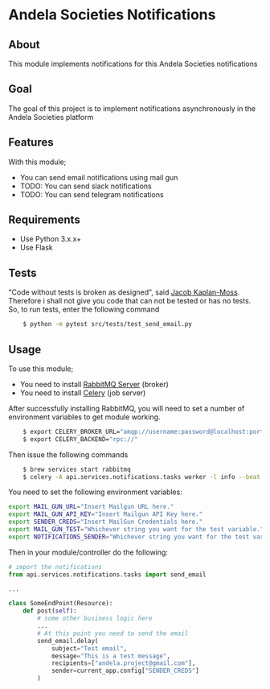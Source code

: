 # Andela Societies Notifications

## About

This module implements notifications for this Andela Societies notifications

## Goal

The goal of this project is to implement notifications asynchronously in the Andela Societies platform

## Features

With this module;

- You can send email notifications using mail gun
- TODO: You can send slack notifications
- TODO: You can send telegram notifications

## Requirements

- Use Python 3.x.x+
- Use Flask

## Tests

"Code without tests is broken as designed", said [Jacob Kaplan-Moss](https://jacobian.org/writing/django-apps-with-buildout/#s-create-a-test-wrapper). Therefore i shall not give you code that
can not be tested or has no tests. So, to run tests, enter the following command

```sh
    $ python -m pytest src/tests/test_send_email.py
```

## Usage

To use this module;

- You need to install [RabbitMQ Server](https://www.rabbitmq.com/install-standalone-mac.html) (broker)
- You need to install [Celery](http://docs.celeryproject.org/en/latest/getting-started/first-steps-with-celery.html) (job server)

After successfully installing RabbitMQ, you will need to set a number of environment variables to get module working.

```bash
    $ export CELERY_BROKER_URL="amqp://username:password@localhost:port_number//"
    $ export CELERY_BACKEND="rpc://"
```

Then issue the following commands

```sh
    $ brew services start rabbitmq
    $ celery -A api.services.notifications.tasks worker -l info --beat
```

You need to set the following environment variables:

```bash
export MAIL_GUN_URL="Insert Mailgun URL here."
export MAIL_GUN_API_KEY="Insert Mailgun API Key here."
export SENDER_CREDS="Insert MailGun Credentials here."
export MAIL_GUN_TEST="Whichever string you want for the test variable."
export NOTIFICATIONS_SENDER="Whichever string you want for the test variable."
```

Then in your module/controller do the following:

```python
# import the notifications
from api.services.notifications.tasks import send_email

...

class SomeEndPoint(Resource):
    def post(self):
        # some other business logic here
        ...
        # At this point you need to send the email
        send_email.delay(
            subject="Test email",
            message="This is a test message",
            recipients=["andela.project@gmail.com"],
            sender=current_app.config["SENDER_CREDS"]
        )
```
